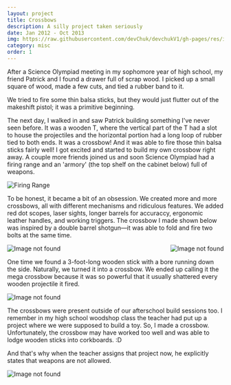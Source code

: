 ```yaml
---
layout: project
title: Crossbows
description: A silly project taken seriously
date: Jan 2012 - Oct 2013
img: https://raw.githubusercontent.com/devChuk/devchukV1/gh-pages/res/img/portimg/crossbows/crossbow.jpg
category: misc
order: 1
---
```


After a Science Olympiad meeting in my sophomore year of high school, my friend Patrick and I found a drawer full of scrap wood. I picked up a small square of wood, made a few cuts, and tied a rubber band to it.

We tried to fire some thin balsa sticks, but they would just flutter out of the makeshift pistol; it was a primitive beginning.

The next day, I walked in and saw Patrick building something I've never seen before. It was a wooden T, where the vertical part of the T had a slot to house the projectiles and the horizontal portion had a long loop of rubber tied to both ends. It was a crossbow! And it was able to fire those thin balsa sticks fairly well! I got excited and started to build my own crossbow right away. A couple more friends joined us and soon Science Olympiad had a firing range and an 'armory' (the top shelf on the cabinet below) full of weapons.


<img class="cimg" src="http://devchuk.github.io/devchukV1/res/img/portimg/crossbows/TargetPractice.jpg" alt="Firing Range">

To be honest, it became a bit of an obsession. We created more and more crossbows, all with different mechanisms and ridiculous features. We added red dot scopes, laser sights, longer barrels for accuraccy, ergonomic leather handles, and working triggers. The crossbow I made shown below was inspired by a double barrel shotgun&mdash;it was able to fold and fire two bolts at the same time.

<img class="himg" src="http://devchuk.github.io/devchukV1/res/img/portimg/crossbows/ForceANaturefolded.jpg" alt="Image not found">
<img class="himg" src="http://devchuk.github.io/devchukV1/res/img/portimg/crossbows/ForeANatureloaded.jpg" alt="Image not found" style="float: right">

One time we found a 3-foot-long wooden stick with a bore running down the side. Naturally, we turned it into a crossbow. We ended up calling it the mega crossbow because it was so powerful that it usually shattered every wooden projectile it fired.

![Image not found](http://devchuk.github.io/devchukV1/res/img/portimg/crossbows/TheBigOne.jpg)

The crossbows were present outside of our afterschool build sessions too. I remember in my high school woodshop class the teacher had put up a project where we were supposed to build a toy. So, I made a crossbow. Unfortunately, the crossbow may have worked too well and was able to lodge wooden sticks into corkboards. :D

And that's why when the teacher assigns that project now, he explicitly states that weapons are not allowed.

![Image not found](https://raw.githubusercontent.com/devChuk/devchukV1/gh-pages/res/img/portimg/crossbows/crossbow.jpg)